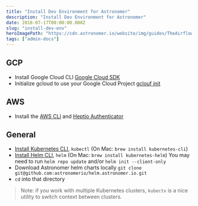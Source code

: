 ```yaml
---
title: "Install Dev Environment for Astronomer"
description: "Install Dev Environment for Astronomer"
date: 2018-07-17T00:00:00.000Z
slug: "install-dev-env"
heroImagePath: "https://cdn.astronomer.io/website/img/guides/TheAirflowUI_preview.png"
tags: ["admin-docs"]
---
```


## GCP

* Install Google Cloud CLI [Google Cloud SDK](https://cloud.google.com/sdk/install)
* Initialize gcloud to use your Google Cloud Project [gclouf init](https://cloud.google.com/sdk/gcloud/reference/init)

## AWS

* Install the [AWS CLI](https://docs.aws.amazon.com/cli/latest/userguide/installing.html) and [Heptio Authenticator](https://docs.aws.amazon.com/eks/latest/userguide/configure-kubectl.html)

## General

* [Install Kubernetes CLI](https://kubernetes.io/docs/tasks/tools/install-kubectl/), `kubectl` (On Mac: `brew install kubernetes-cli`)
* [Install Helm CLI](https://docs.helm.sh/using_helm/#installing-helm), `helm` (On Mac: `brew install kubernetes-helm`)
  You may need to run `helm repo update` and/or `helm init --client-only`
* Download Astronomer helm charts locally `git clone git@github.com:astronomerio/helm.astronomer.io.git`
* `cd` into that directory

> Note: if you work with multiple Kubernetes clusters, `kubectx` is a nice utility
to switch context between clusters.
